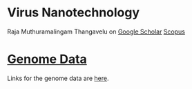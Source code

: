 <div class="menu-data" data-parent="#pages/blog/cv19/index"/>

# Virus Nanotechnology

<div class="link-view" data-title="Papers And Articles"  data-events="nanotech"></div>

Raja Muthuramalingam Thangavelu on [Google Scholar](https://scholar.google.com/scholar?q=Raja+Muthuramalingam+Thangavelu+) [Scopus](https://www.scopus.com/authid/detail.uri?authorId=56979919300)

# [Genome Data](#pages/blog/cv19/genome-data)

Links for the genome data are [here](#pages/blog/cv19/genome-data).

